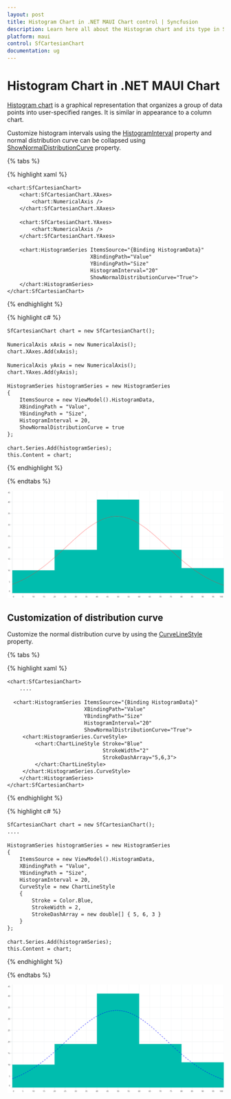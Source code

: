 ```yaml
---
layout: post
title: Histogram Chart in .NET MAUI Chart control | Syncfusion
description: Learn here all about the Histogram chart and its type in Syncfusion .NET MAUI Chart (SfCartesianChart) control. 
platform: maui
control: SfCartesianChart
documentation: ug
---
```


# Histogram Chart in .NET MAUI Chart
[Histogram chart]() is a graphical representation that organizes a group of data points into user-specified ranges. It is similar in appearance to a column chart.

Customize histogram intervals using the [HistogramInterval]() property and normal distribution curve can be collapsed using [ShowNormalDistributionCurve]() property. 

{% tabs %}

{% highlight xaml %}

    <chart:SfCartesianChart>
        <chart:SfCartesianChart.XAxes>
            <chart:NumericalAxis />
        </chart:SfCartesianChart.XAxes>

        <chart:SfCartesianChart.YAxes>
            <chart:NumericalAxis />
        </chart:SfCartesianChart.YAxes>

        <chart:HistogramSeries ItemsSource="{Binding HistogramData}"
                               XBindingPath="Value" 
                               YBindingPath="Size"
                               HistogramInterval="20" 
                               ShowNormalDistributionCurve="True">
        </chart:HistogramSeries>
    </chart:SfCartesianChart>


{% endhighlight %}

{% highlight c# %}

    SfCartesianChart chart = new SfCartesianChart();

    NumericalAxis xAxis = new NumericalAxis();
    chart.XAxes.Add(xAxis);

    NumericalAxis yAxis = new NumericalAxis();
    chart.YAxes.Add(yAxis);

    HistogramSeries histogramSeries = new HistogramSeries
    {
        ItemsSource = new ViewModel().HistogramData, 
        XBindingPath = "Value",
        YBindingPath = "Size",
        HistogramInterval = 20,
        ShowNormalDistributionCurve = true
    };

    chart.Series.Add(histogramSeries);
    this.Content = chart;

{% endhighlight %}

{% endtabs %}

![Histogram Chart in MAUI](chart-types-images/maui_Histogram_chart.png)

## Customization of distribution curve

Customize the normal distribution curve by using the [CurveLineStyle]() property.

{% tabs %}

{% highlight xaml %}

    <chart:SfCartesianChart>
        ....

      <chart:HistogramSeries ItemsSource="{Binding HistogramData}" 
                             XBindingPath="Value" 
                             YBindingPath="Size"
                             HistogramInterval="20"
                             ShowNormalDistributionCurve="True">
         <chart:HistogramSeries.CurveStyle>
             <chart:ChartLineStyle Stroke="Blue"
                                   StrokeWidth="2"
                                   StrokeDashArray="5,6,3">
             </chart:ChartLineStyle>
         </chart:HistogramSeries.CurveStyle>
        </chart:HistogramSeries>
    </chart:SfCartesianChart>

{% endhighlight %}

{% highlight c# %}

    SfCartesianChart chart = new SfCartesianChart();
    ....
  
    HistogramSeries histogramSeries = new HistogramSeries
    {
        ItemsSource = new ViewModel().HistogramData, 
        XBindingPath = "Value",
        YBindingPath = "Size",
        HistogramInterval = 20,
        CurveStyle = new ChartLineStyle
        {
            Stroke = Color.Blue,
            StrokeWidth = 2,
            StrokeDashArray = new double[] { 5, 6, 3 }
        }
    };

    chart.Series.Add(histogramSeries);
    this.Content = chart;

{% endhighlight %}

{% endtabs %}

![Customized distribution curve of Histogram chart](chart-types-images/maui_Histogram_chart_distribution_curve.png)
